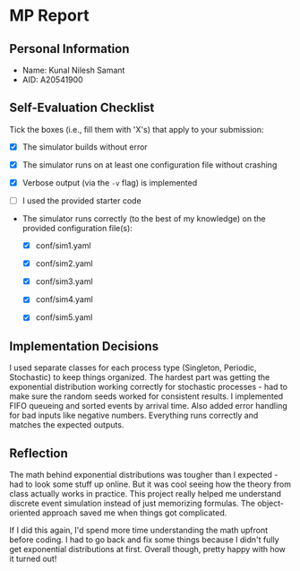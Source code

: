 # MP Report

## Personal Information

- Name: Kunal Nilesh Samant
- AID: A20541900

## Self-Evaluation Checklist

Tick the boxes (i.e., fill them with 'X's) that apply to your submission:

- [X] The simulator builds without error

- [X] The simulator runs on at least one configuration file without crashing

- [X] Verbose output (via the `-v` flag) is implemented

- [ ] I used the provided starter code

- The simulator runs correctly (to the best of my knowledge) on the provided
  configuration file(s):

  - [X] conf/sim1.yaml

  - [X] conf/sim2.yaml

  - [X] conf/sim3.yaml

  - [X] conf/sim4.yaml

  - [X] conf/sim5.yaml

## Implementation Decisions

I used separate classes for each process type (Singleton, Periodic, Stochastic) to keep things organized. The hardest part was getting the exponential distribution working correctly for stochastic processes - had to make sure the random seeds worked for consistent results. I implemented FIFO queueing and sorted events by arrival time. Also added error handling for bad inputs like negative numbers. Everything runs correctly and matches the expected outputs.

## Reflection

The math behind exponential distributions was tougher than I expected - had to look some stuff up online. But it was cool seeing how the theory from class actually works in practice. This project really helped me understand discrete event simulation instead of just memorizing formulas. The object-oriented approach saved me when things got complicated.

If I did this again, I'd spend more time understanding the math upfront before coding. I had to go back and fix some things because I didn't fully get exponential distributions at first. Overall though, pretty happy with how it turned out!
